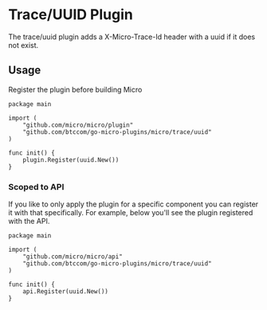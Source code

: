 # Trace/UUID Plugin

The trace/uuid plugin adds a X-Micro-Trace-Id header with a uuid if it does not exist.

## Usage

Register the plugin before building Micro

```
package main

import (
	"github.com/micro/micro/plugin"
	"github.com/btccom/go-micro-plugins/micro/trace/uuid"
)

func init() {
	plugin.Register(uuid.New())
}
```

### Scoped to API

If you like to only apply the plugin for a specific component you can register it with that specifically. 
For example, below you'll see the plugin registered with the API.

```
package main

import (
	"github.com/micro/micro/api"
	"github.com/btccom/go-micro-plugins/micro/trace/uuid"
)

func init() {
	api.Register(uuid.New())
}
```
